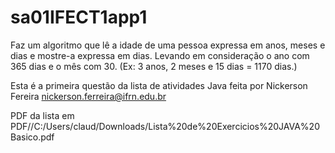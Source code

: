 # sa01IFECT1app1


Faz um algoritmo que lê a idade de uma pessoa expressa em anos, meses e dias e
mostre-a expressa em dias. Levando em consideração o ano com 365 dias e o mês com 30.
(Ex: 3 anos, 2 meses e 15 dias = 1170 dias.)

Esta é a primeira questão da lista de atividades Java feita por Nickerson Fereira
nickerson.ferreira@ifrn.edu.br

PDF da lista em PDF//C:/Users/claud/Downloads/Lista%20de%20Exercicios%20JAVA%20Basico.pdf

